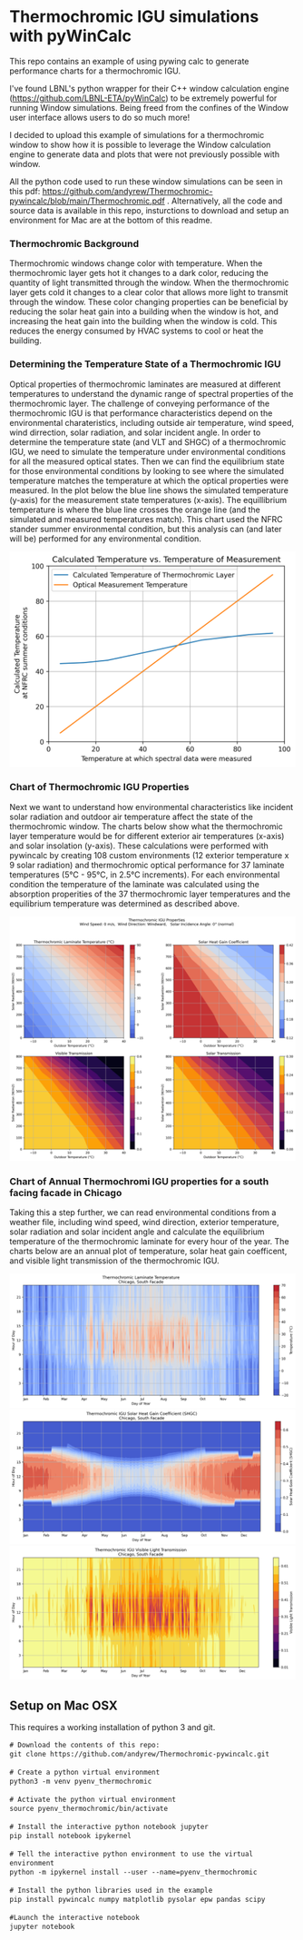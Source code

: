 # Thermochromic IGU simulations with pyWinCalc
This repo contains an example of using pywing calc to generate performance charts for a thermochromic IGU.

I've found LBNL's python wrapper for their C++ window calculation engine (https://github.com/LBNL-ETA/pyWinCalc) to be extremely powerful for running Window simulations. Being freed from the confines of the Window user interface allows users to do so much more!

I decided to upload this example of simulations for a thermochromic window to show how it is possible to leverage the Window calculation engine to generate data and plots that were not previously possible with window.

All the python code used to run these window simulations can be seen in this pdf: https://github.com/andyrew/Thermochromic-pywincalc/blob/main/Thermochromic.pdf . Alternatively, all the code and source data is available in this repo, insturctions to download and setup an environment for Mac are at the bottom of this readme.


### Thermochromic Background
Thermochromic windows change color with temperature. When the thermochromic layer gets hot it changes to a dark color, reducing the quantity of light transmitted through the window. When the thermochromic layer gets cold it changes to a clear color that allows more light to transmit through the window. These color changing properties can be beneficial by reducing the solar heat gain into a building when the window is hot, and increasing the heat gain into the building when the window is cold. This reduces the energy consumed by HVAC systems to cool or heat the building.

### Determining the Temperature State of a Thermochromic IGU
Optical properties of thermochromic laminates are measured at different temperatures to understand the dynamic range of spectral properties of the thermochromic layer. The challenge of conveying performance of the thermochromic IGU is that performance characteristics depend on the environmental charateristics, including outside air temperature, wind speed, wind dirrection, solar radiation, and solar incident angle. In order to determine the temperature state (and VLT and SHGC) of a thermochromic IGU, we need to simulate the temperature under environmental conditions for all the measured optical states. Then we can find the equilibrium state for those environmental conditions by looking to see where the simulated temperature matches the temperature at which the optical properties were measured. In the plot below the blue line shows the simulated temperature (y-axis) for the measurement state temperatures (x-axis). The equillibrium temperature is where the blue line crosses the orange line (and the simulated and measured temperatures match). This chart used the NFRC stander summer environmental condition, but this analysis can (and later will be) performed for any environmental condition.

<p align='center'>
<img src="plots/EquilibriumTemperature_LoE272.png" alt="falsecolor plot of thermochromic properties for various solar irradiance and exterior temperaturees" width="600"/>
</p>

### Chart of Thermochromic IGU Properties
Next we want to understand how environmental characteristics like incident solar radiation and outdoor air temperature affect the state of the thermochromic window. The charts below show what the thermochromic layer temperature would be for different exterior air temperatures (x-axis) and solar insolation (y-axis). These calculations were performed with pywincalc by creating 108 custom environments (12 exterior temperature x 9 solar radiation) and thermochromic optical performance for 37 laminate temperatures (5°C - 95°C, in 2.5°C increments). For each environmental condition the temperature of the laminate was calculated using the absorption properities of the 37 thermochromic layer temperatures and the equilibrium temperature was determined as described above.



![falsecolor plot of thermochromic properties for various solar irradiance and exterior temperaturees](plots/Thermochromic_Temp+SHGC_ws0_LoE272.png)

### Chart of Annual Thermochromi IGU properties for a south facing facade in Chicago
Taking this a step further, we can read environmental conditions from a weather file, including wind speed, wind direction, exterior temperature, solar radiation and solar incident angle and calculate the equilibrium temperature of the thermochromic laminate for every hour of the year. The charts below are an annual plot of temperature, solar heat gain coefficent, and visible light transmission of the thermochromic IGU.



![Annual plot of thermochromic laminate temperature for Chicago](plots/Annual_Thermochromic_Temperature_Chicago_South.png)
![Annual plot of thermochromic SHGC for Chicago](plots/Annual_Thermochromic_SHGC_Chicago_South.png)
![Annual plot of thermochromic Tvis for Chicago](plots/Annual_Thermochromic_Tvis_Chicago_South.png)

## Setup on Mac OSX
This requires a working installation of python 3 and git.
```
# Download the contents of this repo:
git clone https://github.com/andyrew/Thermochromic-pywincalc.git

# Create a python virtual environment
python3 -m venv pyenv_thermochromic

# Activate the python virtual environment
source pyenv_thermochromic/bin/activate

# Install the interactive python notebook jupyter
pip install notebook ipykernel

# Tell the interactive python environment to use the virtual environment
python -m ipykernel install --user --name=pyenv_thermochromic

# Install the python libraries used in the example
pip install pywincalc numpy matplotlib pysolar epw pandas scipy

#Launch the interactive notebook
jupyter notebook
```
